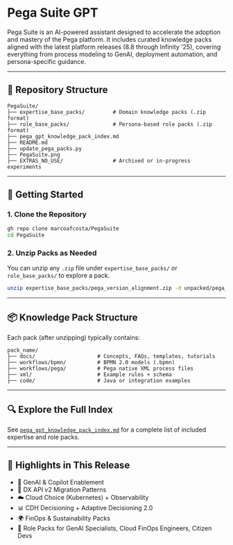 # Pega Suite GPT

Pega Suite is an AI-powered assistant designed to accelerate the adoption and mastery of the Pega platform. It includes curated knowledge packs aligned with the latest platform releases (8.8 through Infinity ’25), covering everything from process modeling to GenAI, deployment automation, and persona-specific guidance.

---

## 📁 Repository Structure

```
PegaSuite/
├── expertise_base_packs/         # Domain knowledge packs (.zip format)
├── role_base_packs/              # Persona-based role packs (.zip format)
├── pega_gpt_knowledge_pack_index.md
├── README.md
├── update_pega_packs.py
├── PegaSuite.png
├── EXTRAS_NO_USE/                # Archived or in-progress experiments
```

---

## 🚀 Getting Started

### 1. Clone the Repository

```bash
gh repo clone marcoafcosta/PegaSuite
cd PegaSuite
```

### 2. Unzip Packs as Needed

You can unzip any `.zip` file under `expertise_base_packs/` or `role_base_packs/` to explore a pack.

```bash
unzip expertise_base_packs/pega_version_alignment.zip -d unpacked/pega_version_alignment/
```

---

## 📦 Knowledge Pack Structure

Each pack (after unzipping) typically contains:

```
pack_name/
├── docs/                    # Concepts, FAQs, templates, tutorials
├── workflows/bpmn/          # BPMN 2.0 models (.bpmn)
├── workflows/pega/          # Pega native XML process files
├── xml/                     # Example rules + schema
├── code/                    # Java or integration examples
```

---

## 🔍 Explore the Full Index

See [`pega_gpt_knowledge_pack_index.md`](./pega_gpt_knowledge_pack_index.md) for a complete list of included expertise and role packs.

---

## 🧭 Highlights in This Release

- 🧠 GenAI & Copilot Enablement
- 🧱 DX API v2 Migration Patterns
- ☁️ Cloud Choice (Kubernetes) + Observability
- 📊 CDH Decisioning + Adaptive Decisioning 2.0
- 🌍 FinOps & Sustainability Packs
- 👥 Role Packs for GenAI Specialists, Cloud FinOps Engineers, Citizen Devs
